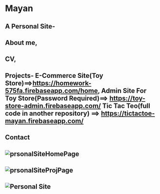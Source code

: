 # Mayan
A Personal Site- 
---------------------------------------------------------------------------------
About me, 
---------------------------------------------------------------------------------
CV, 
---------------------------------------------------------------------------------
Projects-
   E-Commerce Site(Toy Store)==>https://homework-575fa.firebaseapp.com/home, 
   Admin Site For Toy Store(Password Required)==> https://toy-store-admin.firebaseapp.com/
   Tic Tac Teo(full code in another repository) ==> https://tictactoe-mayan.firebaseapp.com/
---------------------------------------------------------------------------------
Contact 
---------------------------------------------------------------------------------
![prsonalSiteHomePage](https://user-images.githubusercontent.com/55134363/69483510-d308a680-0e30-11ea-93f1-a84ff30fa303.png)
---------------------------------------------------------------------------------
![prsonalSiteProjPage](https://user-images.githubusercontent.com/55134363/69483529-fdf2fa80-0e30-11ea-8038-a0d3607f52a2.png)
---------------------------------------------------------------------------------
![Personal Site](hhttps://ibb.co/yB8Sdqb)
---------------------------------------------------------------------------------


